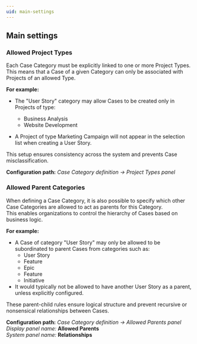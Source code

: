 ```yaml
---
uid: main-settings
---
```


## Main settings

### Allowed Project Types

Each Case Category must be explicitly linked to one or more Project Types.  
This means that a Case of a given Category can only be associated with Projects of an allowed Type.

**For example:**

- The "User Story" category may allow Cases to be created only in Projects of type:
  - Business Analysis  
  - Website Development

- A Project of type Marketing Campaign will not appear in the selection list when creating a User Story.

This setup ensures consistency across the system and prevents Case misclassification.

**Configuration path:** *Case Category definition → Project Types panel*


### Allowed Parent Categories

When defining a Case Category, it is also possible to specify which other Case Categories are allowed to act as parents for this Category.  
This enables organizations to control the hierarchy of Cases based on business logic.

**For example:**
- A Case of category "User Story" may only be allowed to be subordinated to parent Cases from categories such as:
  - User Story  
  - Feature  
  - Epic  
  - Feature  
  - Initiative
- It would typically not be allowed to have another User Story as a parent, unless explicitly configured.

These parent-child rules ensure logical structure and prevent recursive or nonsensical relationships between Cases.

**Configuration path:** *Case Category definition → Allowed Parents panel*  
*Display panel name:* **Allowed Parents**  
*System panel name:* **Relationships**
